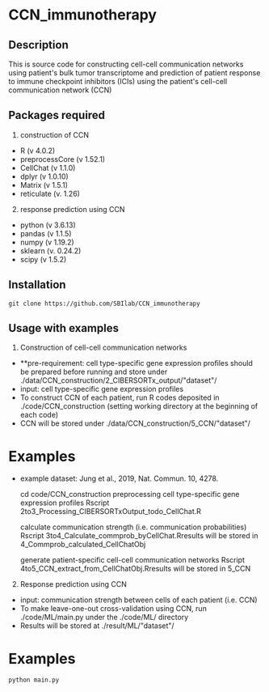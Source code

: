 # CCN_immunotherapy
## Description
This is source code for constructing cell-cell communication networks using patient's bulk tumor transcriptome and prediction of patient response to immune checkpoint inhibitors (ICIs) using the patient's cell-cell communication network (CCN)

## Packages required
1. construction of CCN
- R (v 4.0.2)
- preprocessCore (v 1.52.1)
- CellChat (v 1.1.0)
- dplyr (v 1.0.10)
- Matrix (v 1.5.1)
- reticulate (v. 1.26)

2. response prediction using CCN
- python (v 3.6.13)
- pandas (v 1.1.5)
- numpy (v 1.19.2)
- sklearn (v. 0.24.2)
- scipy (v 1.5.2)

## Installation

    git clone https://github.com/SBIlab/CCN_immunotherapy


## Usage with examples
1. Construction of cell-cell communication networks
- **pre-requirement: cell type-specific gene expression profiles should be prepared before running and store under ./data/CCN_construction/2_CIBERSORTx_output/"dataset"/
- input: cell type-specific gene expression profiles
- To construct CCN of each patient, run R codes deposited in ./code/CCN_construction (setting working directory at the beginning of each code)
- CCN will be stored under ./data/CCN_construction/5_CCN/"dataset"/

# Examples
- example dataset: Jung et al., 2019, Nat. Commun. 10, 4278.
  
    cd code/CCN_construction
    preprocessing cell type-specific gene expression profiles
    Rscript 2to3_Processing_CIBERSORTxOutput_todo_CellChat.R

    calculate communication strength (i.e. communication probabilities)
    Rscript 3to4_Calculate_commprob_byCellChat.Rresults will be stored in 4_Commprob_calculated_CellChatObj

    generate patient-specific cell-cell communication networks
    Rscript 4to5_CCN_extract_from_CellChatObj.Rresults will be stored in 5_CCN

2. Response prediction using CCN
- input: communication strength between cells of each patient (i.e. CCN)
- To make leave-one-out cross-validation using CCN, run ./code/ML/main.py under the ./code/ML/ directory
- Results will be stored at ./result/ML/"dataset"/

# Examples

    python main.py
  

